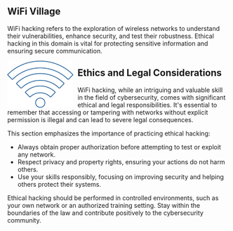 ## WiFi Village

WiFi hacking refers to the exploration of wireless networks to understand their vulnerabilities, enhance security, and test their robustness. Ethical hacking in this domain is vital for protecting sensitive information and ensuring secure communication.  

<img src="https://github.com/0V-N/Seasides2025/blob/main/Images/80326c84c6e00910f63aa6260372ec25.gif?raw=true" alt="welcome" style="width: 150px; float: left; margin-right: 10px;">

## Ethics and Legal Considerations

WiFi hacking, while an intriguing and valuable skill in the field of cybersecurity, comes with significant ethical and legal responsibilities. It's essential to remember that accessing or tampering with networks without explicit permission is illegal and can lead to severe legal consequences.  

This section emphasizes the importance of practicing ethical hacking:  
- Always obtain proper authorization before attempting to test or exploit any network.  
- Respect privacy and property rights, ensuring your actions do not harm others.  
- Use your skills responsibly, focusing on improving security and helping others protect their systems.  

Ethical hacking should be performed in controlled environments, such as your own network or an authorized training setting. Stay within the boundaries of the law and contribute positively to the cybersecurity community.
